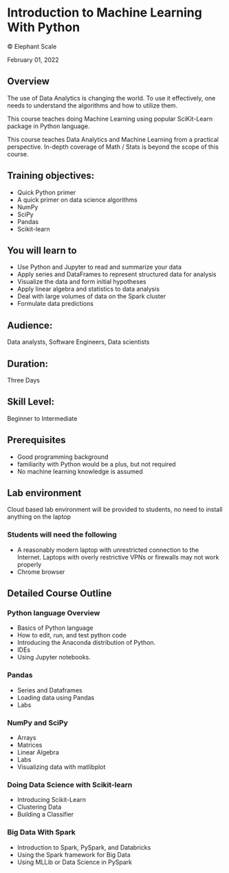 # Introduction to Machine Learning With Python
© Elephant Scale

February 01, 2022

## Overview

The use of Data Analytics is changing the world. To use it effectively, one needs to understand the algorithms and how to utilize them. 

This course teaches doing Machine Learning using popular SciKit-Learn package in Python language.

This course teaches Data Analytics and Machine Learning from a practical perspective. In-depth coverage of Math / Stats is beyond the scope of this course.

## Training objectives:
* Quick Python primer
* A quick primer on data science algorithms
* NumPy
* SciPy
* Pandas
* Scikit-learn

## You will learn to
* Use Python and Jupyter to read and summarize your data
* Apply series and DataFrames to represent structured data for analysis
* Visualize the data and form initial hypotheses
* Apply linear algebra and statistics to data analysis
* Deal with large volumes of data on the Spark cluster
* Formulate data predictions

## Audience:
Data analysts,  Software Engineers, Data scientists

## Duration:
Three Days

## Skill Level:
Beginner to Intermediate

## Prerequisites
* Good programming background
* familiarity with Python would be a plus, but not required
* No machine learning knowledge is assumed


## Lab environment
Cloud based lab environment will be provided to students, no need to install anything on the laptop

### Students will need the following
* A reasonably modern laptop with unrestricted connection to the Internet.  Laptops with overly restrictive VPNs or firewalls may not work properly
* Chrome browser

## Detailed Course Outline

### Python language Overview
* Basics of Python language
* How to edit, run, and test python code
* Introducing the Anaconda distribution of Python.
* IDEs
* Using Jupyter notebooks. 
### Pandas
* Series and Dataframes
* Loading data using Pandas
* Labs
### NumPy and SciPy
* Arrays
* Matrices
* Linear Algebra
* Labs
* Visualizing data with matlibplot
### Doing Data Science with Scikit-learn
* Introducing Scikit-Learn
* Clustering Data
* Building a Classifier
### Big Data With Spark
* Introduction to Spark, PySpark, and Databricks
* Using the Spark framework for Big Data
* Using MLLib or Data Science in PySpark